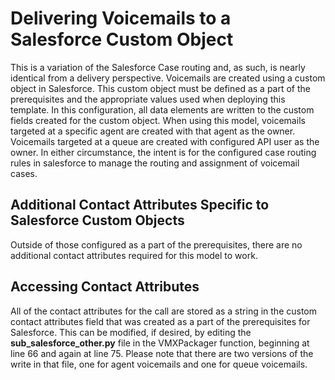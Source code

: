 # Delivering Voicemails to a Salesforce Custom Object
This is a variation of the Salesforce Case routing and, as such, is nearly identical from a delivery perspective. Voicemails are created using a custom object in Salesforce. This custom object must be defined as a part of the prerequisites and the appropriate values used when deploying this template. In this configuration,  all data elements are written to the custom fields created for the custom object. When using this model, voicemails targeted at a specific agent are created with that agent as the owner. Voicemails targeted at a queue are created with configured API user as the owner. In either circumstance, the intent is for the configured case routing rules in salesforce to manage the routing and assignment of voicemail cases.

## Additional Contact Attributes Specific to Salesforce Custom Objects
Outside of those configured as a part of the prerequisites, there are no additional contact attributes required for this model to work.

## Accessing Contact Attributes
All of the contact attributes for the call are stored as a string in the custom contact attributes field that was created as a part of the prerequisites for Salesforce. This can be modified, if desired, by editing the **sub_salesforce_other.py** file in the VMXPackager function, beginning at line 66 and again at line 75. Please note that there are two versions of the write in that file, one for agent voicemails and one for queue voicemails.

